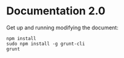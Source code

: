 Documentation 2.0
=================

Get up and running modifying the document:

```
npm install
sudo npm install -g grunt-cli
grunt
```
